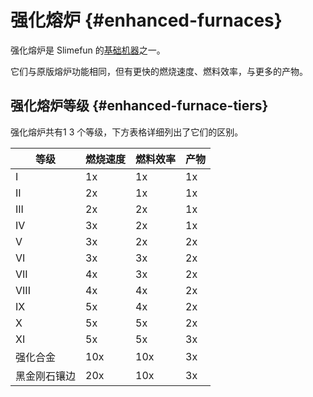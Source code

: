 # 强化熔炉 {#enhanced-furnaces}

强化熔炉是 Slimefun 的[基础机器](/Basic-Machines)之一。

它们与原版熔炉功能相同，但有更快的燃烧速度、燃料效率，与更多的产物。

## 强化熔炉等级 {#enhanced-furnace-tiers}

强化熔炉共有1 3 个等级，下方表格详细列出了它们的区别。

| 等级 | 燃烧速度 | 燃料效率 | 产物 |
| ---- | ---------------- | --------------- | ---- |
| I | 1x | 1x | 1x |
| II | 2x | 1x | 1x |
| III | 2x | 2x | 1x |
| IV | 3x | 2x | 1x |
| V | 3x | 2x | 2x |
| VI | 3x | 3x | 2x |
| VII | 4x | 3x | 2x |
| VIII | 4x | 4x | 2x |
| IX | 5x | 4x | 2x |
| X | 5x | 5x | 2x |
| XI | 5x | 5x | 3x |
| 强化合金 | 10x | 10x | 3x |
| 黑金刚石镶边 | 20x | 10x | 3x |
